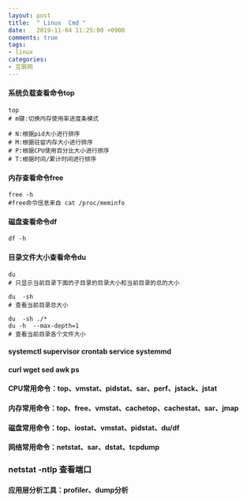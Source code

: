 ```yaml
---
layout: post
title:  " Linux  Cmd "
date:   2019-11-04 11:25:00 +0900
comments: true
tags:
- linux
categories:
- 互联网
---
```

#### 系统负载查看命令top
```shell
top
# m键:切换内存使用率进度条模式

# N:根据pid大小进行排序
# M:根据驻留内存大小进行排序
# P:根据CPU使用百分比大小进行排序
# T:根据时间/累计时间进行排序
```
#### 内存查看命令free
```shell
free -h
#free命令信息来自 cat /proc/meminfo
```
#### 磁盘查看命令df
```shell
df -h
```
#### 目录文件大小查看命令du
```shell
du
# 只显示当前目录下面的子目录的目录大小和当前目录的总的大小

du  -sh
# 查看当前目录总大小

du  -sh ./* 
du -h  --max-depth=1
# 查看当前目录各个文件大小
```

#### systemctl supervisor crontab service systemmd

#### curl wget sed awk ps
#### CPU常用命令：top、vmstat、pidstat、sar、perf、jstack、jstat
#### 内存常用命令：top、free、vmstat、cachetop、cachestat、sar、jmap
#### 磁盘常用命令：top、iostat、vmstat、pidstat、du/df
#### 网络常用命令：netstat、sar、dstat、tcpdump


### netstat -ntlp  查看端口


#### 应用层分析工具：profiler、dump分析

